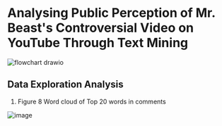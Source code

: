 # Analysing Public Perception of Mr. Beast's Controversial Video on YouTube Through Text Mining
![flowchart drawio](https://github.com/user-attachments/assets/e39a5ea1-d6d3-4892-b763-5d6756e0fc01)

## Data Exploration Analysis

1. Figure 8 Word cloud of Top 20 words in comments

![image](https://github.com/user-attachments/assets/5e0df8c9-e933-4275-9381-6ee531b547dd)
